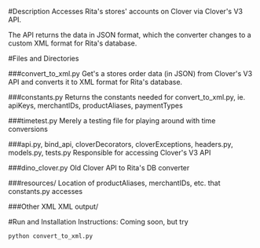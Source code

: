 #Description
Accesses Rita's stores' accounts on Clover via Clover's V3 API.

The API returns the data in JSON format, which the converter changes to a custom XML format for Rita's database.


#Files and Directories

###convert_to_xml.py
Get's a stores order data (in JSON) from Clover's V3 API and converts it to XML format for Rita's database.

###constants.py
Returns the constants needed for convert_to_xml.py, ie. apiKeys, merchantIDs, productAliases, paymentTypes

###timetest.py
Merely a testing file for playing around with time conversions

###api.py, bind_api, cloverDecorators, cloverExceptions, headers.py, models.py, tests.py
Responsible for accessing Clover's V3 API 

###dino_clover.py
Old Clover API to Rita's DB converter

###resources/
Location of productAliases, merchantIDs, etc. that constants.py accesses

###Other XML
XML output/


#Run and Installation Instructions:
Coming soon, but try

    python convert_to_xml.py
